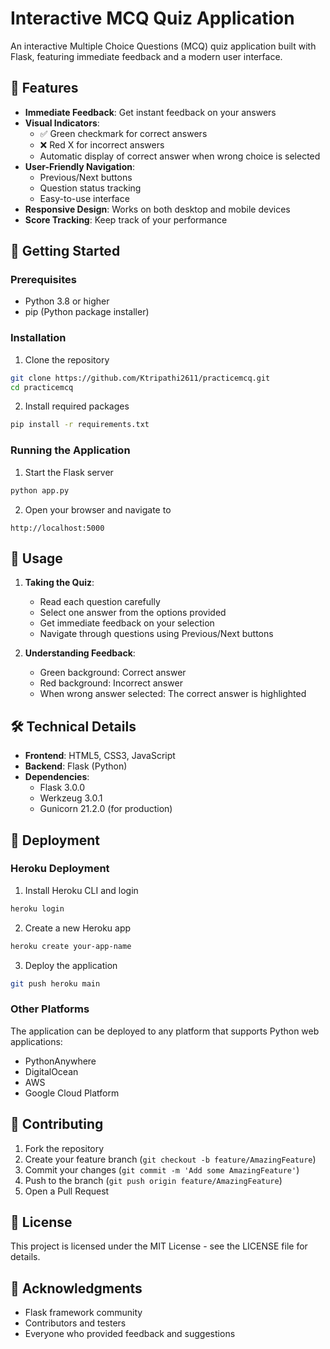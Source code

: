 # Interactive MCQ Quiz Application

An interactive Multiple Choice Questions (MCQ) quiz application built with Flask, featuring immediate feedback and a modern user interface.

## 🌟 Features

- **Immediate Feedback**: Get instant feedback on your answers
- **Visual Indicators**: 
  - ✅ Green checkmark for correct answers
  - ❌ Red X for incorrect answers
  - Automatic display of correct answer when wrong choice is selected
- **User-Friendly Navigation**:
  - Previous/Next buttons
  - Question status tracking
  - Easy-to-use interface
- **Responsive Design**: Works on both desktop and mobile devices
- **Score Tracking**: Keep track of your performance

## 🚀 Getting Started

### Prerequisites

- Python 3.8 or higher
- pip (Python package installer)

### Installation

1. Clone the repository
```bash
git clone https://github.com/Ktripathi2611/practicemcq.git
cd practicemcq
```

2. Install required packages
```bash
pip install -r requirements.txt
```

### Running the Application

1. Start the Flask server
```bash
python app.py
```

2. Open your browser and navigate to
```
http://localhost:5000
```

## 📖 Usage

1. **Taking the Quiz**:
   - Read each question carefully
   - Select one answer from the options provided
   - Get immediate feedback on your selection
   - Navigate through questions using Previous/Next buttons

2. **Understanding Feedback**:
   - Green background: Correct answer
   - Red background: Incorrect answer
   - When wrong answer selected: The correct answer is highlighted

## 🛠️ Technical Details

- **Frontend**: HTML5, CSS3, JavaScript
- **Backend**: Flask (Python)
- **Dependencies**: 
  - Flask 3.0.0
  - Werkzeug 3.0.1
  - Gunicorn 21.2.0 (for production)

## 📱 Deployment

### Heroku Deployment

1. Install Heroku CLI and login
```bash
heroku login
```

2. Create a new Heroku app
```bash
heroku create your-app-name
```

3. Deploy the application
```bash
git push heroku main
```

### Other Platforms

The application can be deployed to any platform that supports Python web applications:
- PythonAnywhere
- DigitalOcean
- AWS
- Google Cloud Platform

## 🤝 Contributing

1. Fork the repository
2. Create your feature branch (`git checkout -b feature/AmazingFeature`)
3. Commit your changes (`git commit -m 'Add some AmazingFeature'`)
4. Push to the branch (`git push origin feature/AmazingFeature`)
5. Open a Pull Request

## 📝 License

This project is licensed under the MIT License - see the LICENSE file for details.

## 🙏 Acknowledgments

- Flask framework community
- Contributors and testers
- Everyone who provided feedback and suggestions
